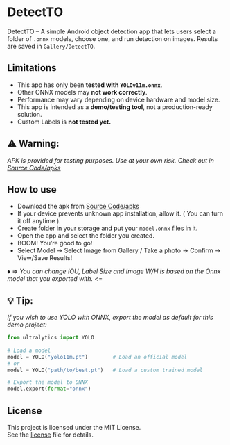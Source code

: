 # DetectTO


DetectTO – A simple Android object detection app that lets users select a folder of `.onnx` models, choose one, and run detection on images. Results are saved in `Gallery/DetectTO`.

## Limitations

- This app has only been **tested with `YOLOv11m.onnx`**.  
- Other ONNX models may **not work correctly**.  
- Performance may vary depending on device hardware and model size.  
- This app is intended as a **demo/testing tool**, not a production-ready solution.
- Custom Labels is **not tested yet.**

## ⚠️ Warning:
*APK is provided for testing purposes. Use at your own risk. Check out in [Source Code/apks](https://github.com/John-Da/DetectTO/tree/main/source_codes/apks)*

## How to use
- Download the apk from [Source Code/apks](https://github.com/John-Da/DetectTO/tree/main/source_codes/apks)
- If your device prevents unknown app installation, allow it. ( You can turn it off anytime ).
- Create folder in your storage and put your `model.onnx` files in it.
- Open the app and select the folder you created.  
- BOOM! You’re good to go!  
- Select Model → Select Image from Gallery / Take a photo → Confirm → View/Save Results!
  
♦️ => *You can change IOU, Label Size and Image W/H is based on the Onnx model that you exported with.* <=


## 💡 Tip:
*If you wish to use YOLO with ONNX, export the model as default for this demo project:*


```python
from ultralytics import YOLO
 
# Load a model
model = YOLO("yolo11m.pt")        # Load an official model
# or
model = YOLO("path/to/best.pt")   # Load a custom trained model

# Export the model to ONNX
model.export(format="onnx")
```

## License

This project is licensed under the MIT License.  
See the [license](https://github.com/John-Da/DetectTO/blob/main/LICENSE) file for details.

